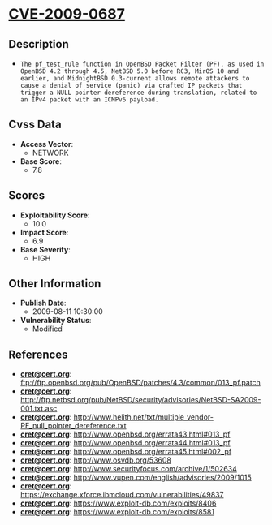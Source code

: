 
# [CVE-2009-0687](ftp://ftp.openbsd.org/pub/OpenBSD/patches/4.3/common/013_pf.patch)

## Description

- `The pf_test_rule function in OpenBSD Packet Filter (PF), as used in OpenBSD 4.2 through 4.5, NetBSD 5.0 before RC3, MirOS 10 and earlier, and MidnightBSD 0.3-current allows remote attackers to cause a denial of service (panic) via crafted IP packets that trigger a NULL pointer dereference during translation, related to an IPv4 packet with an ICMPv6 payload.`

## Cvss Data

- **Access Vector**:
  - NETWORK
- **Base Score**:
  - 7.8

## Scores

- **Exploitability Score**:
  - 10.0
- **Impact Score**:
  - 6.9
- **Base Severity**:
  - HIGH

## Other Information

- **Publish Date**:
  - 2009-08-11 10:30:00
- **Vulnerability Status**:
  - Modified

## References

- **cret@cert.org**: ftp://ftp.openbsd.org/pub/OpenBSD/patches/4.3/common/013_pf.patch
- **cret@cert.org**: http://ftp.netbsd.org/pub/NetBSD/security/advisories/NetBSD-SA2009-001.txt.asc
- **cret@cert.org**: http://www.helith.net/txt/multiple_vendor-PF_null_pointer_dereference.txt
- **cret@cert.org**: http://www.openbsd.org/errata43.html#013_pf
- **cret@cert.org**: http://www.openbsd.org/errata44.html#013_pf
- **cret@cert.org**: http://www.openbsd.org/errata45.html#002_pf
- **cret@cert.org**: http://www.osvdb.org/53608
- **cret@cert.org**: http://www.securityfocus.com/archive/1/502634
- **cret@cert.org**: http://www.vupen.com/english/advisories/2009/1015
- **cret@cert.org**: https://exchange.xforce.ibmcloud.com/vulnerabilities/49837
- **cret@cert.org**: https://www.exploit-db.com/exploits/8406
- **cret@cert.org**: https://www.exploit-db.com/exploits/8581
